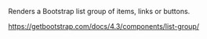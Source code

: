 Renders a Bootstrap list group of items, links or buttons.

<https://getbootstrap.com/docs/4.3/components/list-group/>